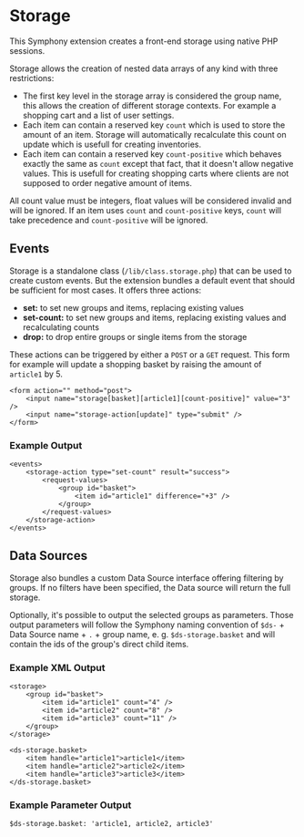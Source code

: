 # Storage

This Symphony extension creates a front-end storage using native PHP sessions.

Storage allows the creation of nested data arrays of any kind with three restrictions:

- The first key level in the storage array is considered the group name, this allows the creation of different storage contexts. For example a shopping cart and a list of user settings.
- Each item can contain a reserved key `count` which is used to store the amount of an item. Storage will automatically recalculate this count on update which is usefull for creating inventories.
- Each item can contain a reserved key `count-positive` which behaves exactly the same as `count` except that fact, that it doesn't allow negative values. This is usefull for creating shopping carts where clients are not supposed to order negative amount of items.

All count value must be integers, float values will be considered invalid and will be ignored.
If an item uses `count` and `count-positive` keys, `count` will take precedence and `count-positive` will be ignored.

## Events

Storage is a standalone class (`/lib/class.storage.php`) that can be used to create custom events. But the extension bundles a default event that should be sufficient for most cases. It offers three actions:

- **set:** to set new groups and items, replacing existing values
- **set-count:** to set new groups and items, replacing existing values and recalculating counts
- **drop:** to drop entire groups or single items from the storage

These actions can be triggered by either a `POST` or a `GET` request. This form for example will update a shopping basket by raising the amount of `article1` by 5.

	<form action="" method="post">
		<input name="storage[basket][article1][count-positive]" value="3" />
		<input name="storage-action[update]" type="submit" />
	</form>

### Example Output

    <events>
        <storage-action type="set-count" result="success">
            <request-values>
                <group id="basket">
                    <item id="article1" difference="+3" />
                </group>
            </request-values>
        </storage-action>
    </events>

## Data Sources

Storage also bundles a custom Data Source interface offering filtering by groups. If no filters have been specified, the Data source will return the full storage.

Optionally, it's possible to output the selected groups as parameters. Those output parameters will follow the Symphony naming convention of `$ds-` + Data Source name + `.` + group name, e. g. `$ds-storage.basket` and will contain the ids of the group's direct child items.

### Example XML Output

    <storage>
        <group id="basket">
            <item id="article1" count="4" />
            <item id="article2" count="8" />
            <item id="article3" count="11" />
        </group>
    </storage>

    <ds-storage.basket>
        <item handle="article1">article1</item>
        <item handle="article2">article2</item>
        <item handle="article3">article3</item>
    </ds-storage.basket>    

### Example Parameter Output

    $ds-storage.basket: 'article1, article2, article3'

